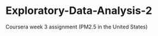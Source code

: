Exploratory-Data-Analysis-2
===========================

Coursera week 3 assignment (PM2.5 in the United States)
